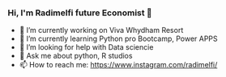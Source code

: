 ### Hi, I'm Radimelfi future Economist 👋


- 🔭 I’m currently working on Viva Whydham Resort 
- 🌱 I’m currently learning Python pro Bootcamp, Power APPS
- 🤔 I’m looking for help with Data sciencie 
- 💬 Ask me about python, R studios
- 📫 How to reach me: https://www.instagram.com/radimelfi/

<!--
**Radimelfi/Radimelfi** is a ✨ _special_ ✨ repository because its `README.md` (this file) appears on your GitHub profile.

-->
